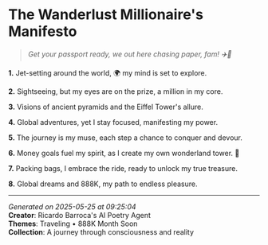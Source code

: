 # The Wanderlust Millionaire's Manifesto

> *Get your passport ready, we out here chasing paper, fam! ✈️💸*

**1.** Jet-setting around the world, 🌍 my mind is set to explore.


**2.** Sightseeing, but my eyes are on the prize, a million in my core.


**3.** Visions of ancient pyramids and the Eiffel Tower's allure.


**4.** Global adventures, yet I stay focused, manifesting my power.


**5.** The journey is my muse, each step a chance to conquer and devour.


**6.** Money goals fuel my spirit, as I create my own wonderland tower. 🎢


**7.** Packing bags, I embrace the ride, ready to unlock my true treasure.


**8.** Global dreams and 888K, my path to endless pleasure.



---

*Generated on 2025-05-25 at 09:25:04*  
**Creator**: Ricardo Barroca's AI Poetry Agent  
**Themes**: Traveling • 888K Month Soon  
**Collection**: A journey through consciousness and reality